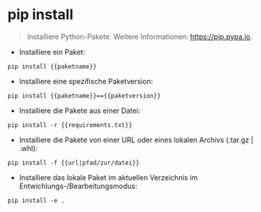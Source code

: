 # pip install

> Installiere Python-Pakete.
> Weitere Informationen: <https://pip.pypa.io>.

- Installiere ein Paket:

`pip install {{paketname}}`

- Installiere eine spezifische Paketversion:

`pip install {{paketname}}=={{paketversion}}`

- Installiere die Pakete aus einer Datei:

`pip install -r {{requirements.txt}}`

- Installiere die Pakete von einer URL oder eines lokalen Archivs (.tar.gz | .whl):

`pip install -f {{url|pfad/zur/datei}}`

- Installiere das lokale Paket im aktuellen Verzeichnis im Entwichlungs-/Bearbeitungsmodus:

`pip install -e .`
